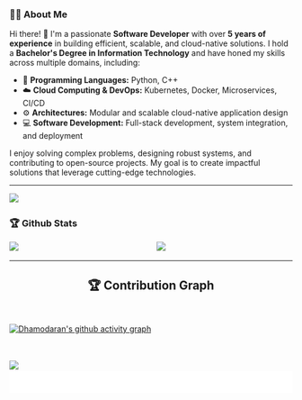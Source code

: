 ### 👨‍💻 About Me 
Hi there! 👋 I'm a passionate **Software Developer** with over **5 years of experience** in building efficient, scalable, and cloud-native solutions. I hold a **Bachelor's Degree in Information Technology** and have honed my skills across multiple domains, including:  

- 🐍 **Programming Languages:** Python, C++  
- ☁️ **Cloud Computing & DevOps:** Kubernetes, Docker, Microservices, CI/CD  
- ⚙️ **Architectures:** Modular and scalable cloud-native application design  
- 💻 **Software Development:** Full-stack development, system integration, and deployment  

I enjoy solving complex problems, designing robust systems, and contributing to open-source projects. My goal is to create impactful solutions that leverage cutting-edge technologies.  

---
![](https://komarev.com/ghpvc/?username=dhamodaran-pandiyan&color=green)

### 🏆 Github Stats

<img  src="https://github-readme-stats.vercel.app/api?username=dhamodaran-pandiyan&show_icons=true&theme=nightowl" width="48%" align="right" >
<img  src="https://github-readme-streak-stats.herokuapp.com/?user=dhamodaran-pandiyan&theme=nightowl" width="48%" >


---

<h2 align="center"><strong>🏆 Contribution Graph</strong></h2>
<br />

[![Dhamodaran's github activity graph](https://github-readme-activity-graph.vercel.app/graph?username=dhamodaran-pandiyan&bg_color=200024&color=ffffff&line=f53d91&point=ffd700&area=true&hide_border=true)](https://github.com/dhamodaran-pandiyan/github-readme-activity-graph)

<br />


<br/>
<img  src="https://github-readme-stats.vercel.app/api/top-langs/?username=dhamodaran-pandiyan&theme=buefy&layout=compact" width="48%" >
<br/>

<img src="sea.svg" alt="SVG" width="100%" height="100%">